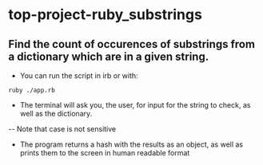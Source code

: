 # top-project-ruby_substrings
## Find the count of occurences of substrings from a dictionary which are in a given string.

- You can run the script in irb or with:

```
ruby ./app.rb
```

- The terminal will ask you, the user, for input for the string to check, as well as the dictionary.

-- Note that case is not sensitive

- The program returns a hash with the results as an object, as well as prints them to the screen
in human readable format
